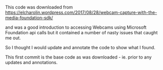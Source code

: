 This code was downloaded from  https://elcharolin.wordpress.com/2017/08/28/webcam-capture-with-the-media-foundation-sdk/

and was a good introduction to accessing Webcams using Microsoft Foundation api calls but it contained a number of nasty issues that caught me out. 

So I thought I would update and annotate the code to show what I found.

This first commit is the base code as was downloaded - ie. prior to any updates and annotations.
